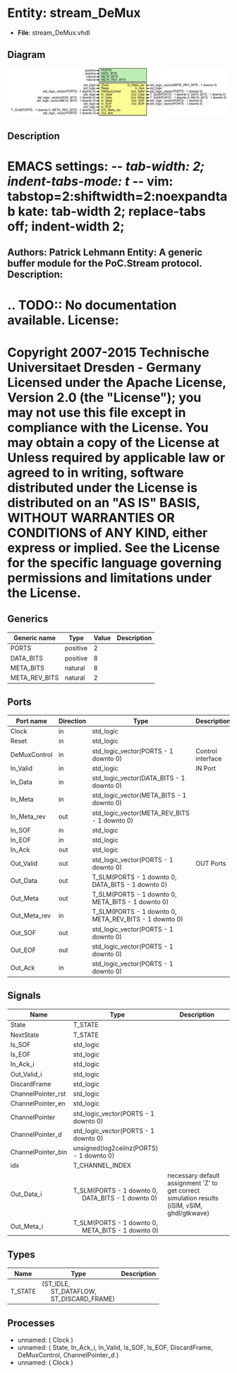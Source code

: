 # Entity: stream_DeMux

- **File**: stream_DeMux.vhdl
## Diagram

![Diagram](stream_DeMux.svg "Diagram")
## Description

EMACS settings: -*-  tab-width: 2; indent-tabs-mode: t -*-
vim: tabstop=2:shiftwidth=2:noexpandtab
kate: tab-width 2; replace-tabs off; indent-width 2;
=============================================================================
Authors:				 	Patrick Lehmann
Entity:				 	A generic buffer module for the PoC.Stream protocol.
Description:
-------------------------------------
.. TODO:: No documentation available.
License:
=============================================================================
Copyright 2007-2015 Technische Universitaet Dresden - Germany
Licensed under the Apache License, Version 2.0 (the "License");
you may not use this file except in compliance with the License.
You may obtain a copy of the License at
Unless required by applicable law or agreed to in writing, software
distributed under the License is distributed on an "AS IS" BASIS,
WITHOUT WARRANTIES OR CONDITIONS of ANY KIND, either express or implied.
See the License for the specific language governing permissions and
limitations under the License.
=============================================================================
## Generics

| Generic name  | Type     | Value | Description |
| ------------- | -------- | ----- | ----------- |
| PORTS         | positive | 2     |             |
| DATA_BITS     | positive | 8     |             |
| META_BITS     | natural  | 8     |             |
| META_REV_BITS | natural  | 2     |             |
## Ports

| Port name    | Direction | Type                                                  | Description       |
| ------------ | --------- | ----------------------------------------------------- | ----------------- |
| Clock        | in        | std_logic                                             |                   |
| Reset        | in        | std_logic                                             |                   |
| DeMuxControl | in        | std_logic_vector(PORTS - 1 downto 0)                  | Control interface |
| In_Valid     | in        | std_logic                                             | IN Port           |
| In_Data      | in        | std_logic_vector(DATA_BITS - 1 downto 0)              |                   |
| In_Meta      | in        | std_logic_vector(META_BITS - 1 downto 0)              |                   |
| In_Meta_rev  | out       | std_logic_vector(META_REV_BITS - 1 downto 0)          |                   |
| In_SOF       | in        | std_logic                                             |                   |
| In_EOF       | in        | std_logic                                             |                   |
| In_Ack       | out       | std_logic                                             |                   |
| Out_Valid    | out       | std_logic_vector(PORTS - 1 downto 0)                  | OUT Ports         |
| Out_Data     | out       | T_SLM(PORTS - 1 downto 0, DATA_BITS - 1 downto 0)     |                   |
| Out_Meta     | out       | T_SLM(PORTS - 1 downto 0, META_BITS - 1 downto 0)     |                   |
| Out_Meta_rev | in        | T_SLM(PORTS - 1 downto 0, META_REV_BITS - 1 downto 0) |                   |
| Out_SOF      | out       | std_logic_vector(PORTS - 1 downto 0)                  |                   |
| Out_EOF      | out       | std_logic_vector(PORTS - 1 downto 0)                  |                   |
| Out_Ack      | in        | std_logic_vector(PORTS - 1 downto 0)                  |                   |
## Signals

| Name               | Type                                                                                  | Description                                                                                   |
| ------------------ | ------------------------------------------------------------------------------------- | --------------------------------------------------------------------------------------------- |
| State              | T_STATE                                                                               |                                                                                               |
| NextState          | T_STATE                                                                               |                                                                                               |
| Is_SOF             | std_logic                                                                             |                                                                                               |
| Is_EOF             | std_logic                                                                             |                                                                                               |
| In_Ack_i           | std_logic                                                                             |                                                                                               |
| Out_Valid_i        | std_logic                                                                             |                                                                                               |
| DiscardFrame       | std_logic                                                                             |                                                                                               |
| ChannelPointer_rst | std_logic                                                                             |                                                                                               |
| ChannelPointer_en  | std_logic                                                                             |                                                                                               |
| ChannelPointer     | std_logic_vector(PORTS - 1 downto 0)                                                  |                                                                                               |
| ChannelPointer_d   | std_logic_vector(PORTS - 1 downto 0)                                                  |                                                                                               |
| ChannelPointer_bin | unsigned(log2ceilnz(PORTS) - 1 downto 0)                                              |                                                                                               |
| idx                | T_CHANNEL_INDEX                                                                       |                                                                                               |
| Out_Data_i         | T_SLM(PORTS - 1 downto 0,<br><span style="padding-left:20px"> DATA_BITS - 1 downto 0) | necessary default assignment 'Z' to get correct simulation results (iSIM, vSIM, ghdl/gtkwave) |
| Out_Meta_i         | T_SLM(PORTS - 1 downto 0,<br><span style="padding-left:20px"> META_BITS - 1 downto 0) |                                                                                               |
## Types

| Name    | Type                                                                                                              | Description |
| ------- | ----------------------------------------------------------------------------------------------------------------- | ----------- |
| T_STATE | (ST_IDLE,<br><span style="padding-left:20px"> ST_DATAFLOW,<br><span style="padding-left:20px"> ST_DISCARD_FRAME)  |             |
## Processes
- unnamed: ( Clock )
- unnamed: ( State, In_Ack_i, In_Valid, Is_SOF, Is_EOF, DiscardFrame, DeMuxControl, ChannelPointer_d )
- unnamed: ( Clock )
